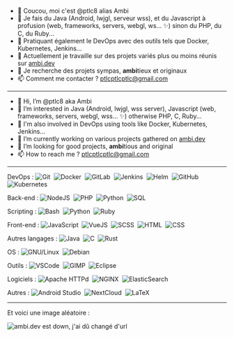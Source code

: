 - 👋 Coucou, moi c'est @ptlc8 alias Ambi
- 👀 Je fais du Java (Android, lwjgl, serveur wss), et du Javascript à profusion (web, frameworks, servers, webgl, ws... ✨) sinon du PHP, du C, du Ruby...
- 🚀 Pratiquant également le DevOps avec des outils tels que Docker, Kubernetes, Jenkins...
- 🌱 Actuellement je travaille sur des projets variés plus ou moins réunis sur [ambi.dev](https://ambi.dev)
- 💞️ Je recherche des projets sympas, **ambi**tieux et originaux
- 📫 Comment me contacter ? ptlcptlcptlc@gmail.com

---

- 👋 Hi, I’m @ptlc8 aka Ambi
- 👀 I’m interested in Java (Android, lwjgl, wss server), Javascript (web, frameworks, servers, webgl, wss... ✨) otherwise PHP, C, Ruby...
- 🚀 I'm also involved in DevOps using tools like Docker, Kubernetes, Jenkins... 
- 🌱 I’m currently working on various projects gathered on [ambi.dev](https://ambi.dev)
- 💞️ I’m looking for good projects, **ambi**tious and original
- 📫 How to reach me ? ptlcptlcptlc@gmail.com

---

<!---
![](https://github-readme-stats.vercel.app/api?username=ptlc8&show_icons=true&theme=radical&locale=fr)
--->

DevOps :
![Git](https://img.shields.io/badge/-Git-05122A?style=flat&logo=git)&nbsp;
![Docker](https://img.shields.io/badge/-Docker-05122A?style=flat&logo=docker)&nbsp;
![GitLab](https://img.shields.io/badge/-GitLab-05122A?style=flat&logo=gitlab)&nbsp;
![Jenkins](https://img.shields.io/badge/-Jenkins-05122A?style=flat&logo=jenkins&logoColor=d24939)&nbsp;
![Helm](https://img.shields.io/badge/-Helm-05122A?style=flat&logo=helm&logoColor=0f1689)&nbsp;
![GitHub](https://img.shields.io/badge/-GitHub-05122A?style=flat&logo=github)&nbsp;
![Kubernetes](https://img.shields.io/badge/-Kubernetes-05122A?style=flat&logo=kubernetes)&nbsp;

Back-end :
![NodeJS](https://img.shields.io/badge/-NodeJS-05122A?style=flat&logo=nodedotjs)&nbsp;
![PHP](https://img.shields.io/badge/-PHP-05122A?style=flat&logo=php)&nbsp;
![Python](https://img.shields.io/badge/-Python-05122A?style=flat&logo=python)&nbsp;
![SQL](https://img.shields.io/badge/-SQL-05122A?style=flat&logo=mysql)&nbsp;

Scripting :
![Bash](https://img.shields.io/badge/-Bash-05122A?style=flat&logo=gnu-bash)&nbsp;
![Python](https://img.shields.io/badge/-Python-05122A?style=flat&logo=python)&nbsp;
![Ruby](https://IMG.shields.io/badge/-Ruby-05122A?style=flat&logo=ruby&logoColor=CC342D)&nbsp;

Front-end :
![JavaScript](https://img.shields.io/badge/-JavaScript-05122A?style=flat&logo=javascript)&nbsp;
![VueJS](https://img.shields.io/badge/-VueJS-05122A?style=flat&logo=vuedotjs)&nbsp;
![SCSS](https://img.shields.io/badge/-SCSS-05122A?style=flat&logo=sass)&nbsp;
![HTML](https://img.shields.io/badge/-HTML-05122A?style=flat&logo=html5)&nbsp;
![CSS](https://img.shields.io/badge/-CSS-05122A?style=flat&logo=css3&logoColor=1572B6)&nbsp;

Autres langages :
![Java](https://img.shields.io/badge/-Java-05122A?style=flat&logo=openjdk)&nbsp;
![C](https://img.shields.io/badge/-C-05122A?style=flat&logo=c)&nbsp;
![Rust](https://img.shields.io/badge/-Rust-05122A?style=flat&logo=rust&logoColor=f74c00)&nbsp;

OS :
![GNU/Linux](https://img.shields.io/badge/-GNU%2FLinux-05122A?style=flat&logo=linux)&nbsp;
![Debian](https://img.shields.io/badge/-Debian-05122A?style=flat&logo=debian&logoColor=a81d33)&nbsp;

Outils :
![VSCode](https://img.shields.io/badge/-VSCode-05122A?style=flat&logo=vscodium)&nbsp;
![GIMP](https://img.shields.io/badge/-GIMP-05122A?style=flat&logo=gimp&logoColor=6C6451)&nbsp;
![Eclipse](https://img.shields.io/badge/-Eclipse-05122A?style=flat&logo=eclipse&logoColor=2C0B6E)&nbsp;

Logiciels :
![Apache HTTPd](https://img.shields.io/badge/-Apache%20HTTPd-05122A?style=flat&logo=apache&logoColor=D22128)&nbsp;
![NGINX](https://img.shields.io/badge/-NGINX-05122A?style=flat&logo=nginx&logoColor=009639)&nbsp;
![ElasticSearch](https://img.shields.io/badge/-ElasticSearch-05122A?style=flat&logo=elasticsearch&logoColor=005571)&nbsp;

Autres :
![Android Studio](https://img.shields.io/badge/-Android%20Studio-05122A?style=flat&logo=android-studio)&nbsp;
![NextCloud](https://img.shields.io/badge/-NextCloud-05122A?style=flat&logo=nextcloud&logoColor=0082c9)&nbsp;
![LaTeX](https://img.shields.io/badge/-LaTeX-05122A?style=flat&logo=latex&logoColor=008080)&nbsp;

---

Et voici une image aléatoire :

![ambi.dev est down, j'ai dû changé d'url](https://ambi.dev/ig/random.png "Une image random")

<!---
ptlc8/ptlc8 is a ✨ special ✨ repository because its `README.md` (this file) appears on your GitHub profile.
You can click the Preview link to take a look at your changes.
--->
